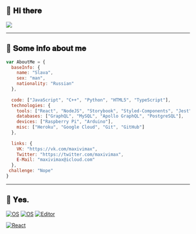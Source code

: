 ## 👋 𝐇𝐢 𝐭𝐡𝐞𝐫𝐞
<img src="https://i.pinimg.com/originals/3b/83/15/3b83155598486234070d9f736a9e389d.png">

____

## 📃 𝐒𝐨𝐦𝐞 𝐢𝐧𝐟𝐨 𝐚𝐛𝐨𝐮𝐭 𝐦𝐞

```javascript
var AboutMe = {
  baseInfo: {
    name: "Slava",
    sex: "man",
    nationality: "Russian"
  },
  
  code: ["JavaScript", "C++", "Python", "HTML5", "TypeScript"],
  technologies: {
    tools: ["React", "NodeJS", "Storybook", "Styled-Components", "Jest", "Docker"],
    databases: ["GraphQL", "MySQL", "Apollo GraphQL", "PostgreSQL"],
    devices: ["Raspberry Pi", "Arduino"],
    misc: ["Heroku", "Google Cloud", "Git", "GitHub"]
  },
  
  links: {
    VK: "https://vk.com/maxivimax",
    Twitter: "https://twitter.com/maxivimax",
    E-Mail: "maxivimax@icloud.com"
  },
 challenge: "Nope"
}
```

____

## 👾 𝐘𝐞𝐬.

[![OS](https://img.shields.io/badge/OS-macOS-informational?style=flat-square&logo=apple&logoColor=white)](https://en.wikipedia.org/wiki/MacOS)
[![OS](https://img.shields.io/badge/OS-Windows-informational?style=flat-square&logo=windows&logoColor=white)](https://en.wikipedia.org/wiki/Linux)
[![Editor](https://img.shields.io/badge/Editor-VSCode-blue?style=flat-square&logo=visual-studio-code&logoColor=white)](https://code.visualstudio.com/)

[![React](https://img.shields.io/badge/I%20love-React-4FC08D?style=flat-square&logo=javascript&logoColor=white)](https://vuejs.org/)
